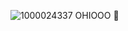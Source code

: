 ![1000024337](https://github.com/user-attachments/assets/567a6368-7080-441e-9a25-306c420f681b)
OHIOOO 🥺
